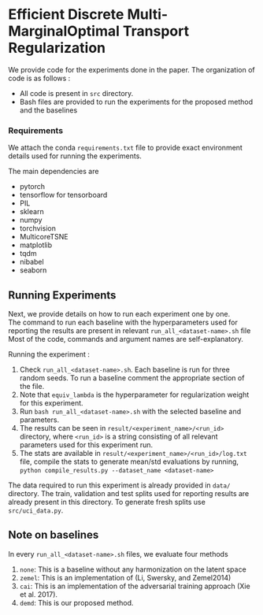 # Efficient Discrete Multi-MarginalOptimal Transport Regularization
We provide code for the experiments done in the paper. The organization of code is as follows :
- All code is present in ``src`` directory. 
- Bash files are provided to run the experiments for the proposed method and the baselines

### Requirements 
We attach the conda `requirements.txt` file to provide 
exact environment details used for running the experiments. 

The main dependencies are 
- pytorch
- tensorflow for tensorboard
- PIL 
- sklearn
- numpy
- torchvision
- MulticoreTSNE
- matplotlib
- tqdm
- nibabel
- seaborn

## Running Experiments
Next, we provide details on how to run each experiment one by one.  
The command to run each baseline with the hyperparameters
used for reporting the results
are present in relevant `run_all_<dataset-name>.sh` file
Most of the code, commands and argument names are self-explanatory.

Running the experiment :
1) Check `run_all_<dataset-name>.sh`. Each baseline is 
run for three random seeds.
To run a baseline comment the appropriate section
of the file.
2) Note that `equiv_lambda` is the hyperparameter 
for regularization weight for this experiment.
3) Run ``bash run_all_<dataset-name>.sh`` with 
the selected baseline and parameters.
4) The results can be seen in `result/<experiment_name>/<run_id>` directory,
where `<run_id>` is a string consisting of all relevant 
parameters used for this experiment run.
5) The stats are available in `result/<experiment_name>/<run_id>/log.txt` file,
compile the stats to generate mean/std evaluations by running,
``python compile_results.py --dataset_name <dataset-name>``

The data required to run this experiment is already provided
in `data/` directory. The train, validation and test 
splits used for reporting results are already
present in this directory. To generate fresh splits
use `src/uci_data.py`.


## Note on baselines
In every `run_all_<dataset-name>.sh` files, we evaluate four methods
1) `none`: This is a baseline without any harmonization on the latent space
2) `zemel`: This is an implementation of (Li, Swersky, and Zemel2014)
3) `cai`: This is an implementation of the adversarial training approach (Xie et al. 2017).
4) `demd`: This is our proposed method.